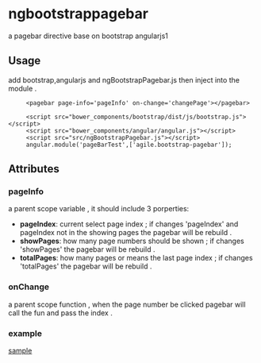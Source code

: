 # ngbootstrappagebar
a pagebar directive base on bootstrap  angularjs1
## Usage
add bootstrap,angularjs and ngBootstrapPagebar.js then inject into the module .
```
     <pagebar page-info='pageInfo' on-change='changePage'></pagebar>
 
     <script src="bower_components/bootstrap/dist/js/bootstrap.js"></script>
     <script src="bower_components/angular/angular.js"></script>
     <script src="src/ngBootstrapPagebar.js"></script>
     angular.module('pageBarTest',['agile.bootstrap-pagebar']);
```

## Attributes

### pageInfo
a parent scope variable , it should include 3 porperties:
- **pageIndex**: current select page index ;  if changes 'pageIndex' and pageIndex not in the showing pages the pagebar will be rebuild .
- **showPages**: how many page numbers should be shown ;  if changes 'showPages' the pagebar will be rebuild .
- **totalPages**: how many pages or means the last page index ;  if changes 'totalPages'  the pagebar will be rebuild .

### onChange
a parent scope function , when the page number be clicked pagebar will call the fun and pass the index .

### example
[sample](https://kklldog.github.io/ngbootstrappagebar_sample.html)
